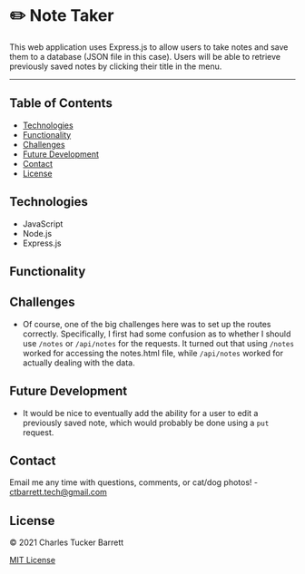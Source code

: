 
# ✏️ Note Taker

This web application uses Express.js to allow users to take notes and save them to a database (JSON file in this case). Users will be able to retrieve previously saved notes by clicking their title in the menu.

---

## Table of Contents
  * [Technologies](#technologies)
  * [Functionality](#functionality)
  * [Challenges](#challenges)
  * [Future Development](#future-development)
  * [Contact](#contact)
  * [License](#license)


## Technologies
* JavaScript
* Node.js
* Express.js


## Functionality
<!-- TODO: Update this with screenshots/GIFs of completed appliction -->
<!-- [App Demonstration Video](https://youtu.be/9G_QRztzwVc) -->

<!-- #### App Initialization
- Be sure to first run <code>npm i</code> after cloning this repo or copying its code into your own files.

![App Initialization](./assets/images/initialization.gif)
 -->

## Challenges
- Of course, one of the big challenges here was to set up the routes correctly. Specifically, I first had some confusion as to whether I should use `/notes` or `/api/notes` for the requests. It turned out that using `/notes` worked for accessing the notes.html file, while `/api/notes` worked for actually dealing with the data.


## Future Development
- It would be nice to eventually add the ability for a user to edit a previously saved note, which would probably be done using a `put` request.


## Contact
Email me any time with questions, comments, or cat/dog photos! - ctbarrett.tech@gmail.com


## License
&copy; 2021 Charles Tucker Barrett

[MIT License](https://opensource.org/licenses/MIT)